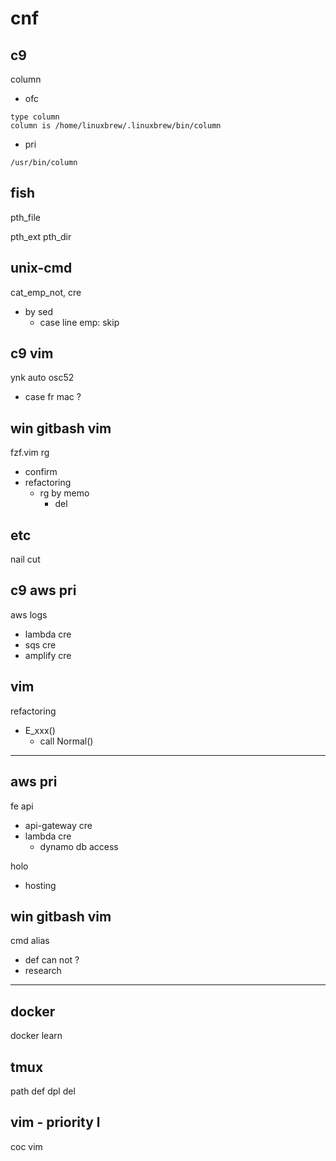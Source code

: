 
# cnf


## c9 

column
- ofc
```
type column
column is /home/linuxbrew/.linuxbrew/bin/column
```
- pri
```
/usr/bin/column
```


## fish

pth_file

pth_ext
pth_dir


## unix-cmd

cat_emp_not, cre
- by sed
  - case line emp: skip


## c9 vim

ynk auto osc52
- case fr mac ?


## win gitbash vim

fzf.vim rg
- confirm
- refactoring
  - rg by memo
    - del


## etc

nail cut


## c9 aws pri

aws logs
- lambda cre
- sqs cre
- amplify cre


## vim

refactoring
- E_xxx()
  - call Normal()



---

## aws pri

fe api
- api-gateway cre
- lambda cre
  - dynamo db access

holo
- hosting


## win gitbash vim

cmd alias
- def can not ?
- research



---

## docker

docker learn


## tmux

path def dpl del


## vim  -  priority l

coc vim



